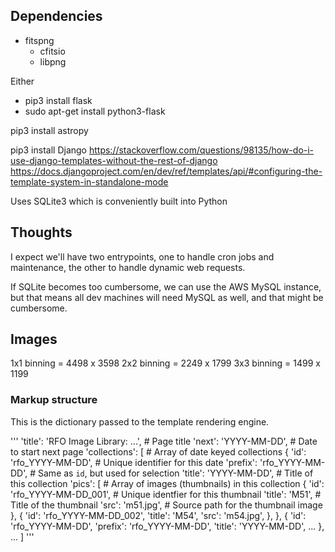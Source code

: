 


## Dependencies

* fitspng
  * cfitsio
  * libpng

Either
* pip3 install flask
* sudo apt-get install python3-flask

pip3 install astropy

pip3 install Django
https://stackoverflow.com/questions/98135/how-do-i-use-django-templates-without-the-rest-of-django
https://docs.djangoproject.com/en/dev/ref/templates/api/#configuring-the-template-system-in-standalone-mode

Uses SQLite3 which is conveniently built into Python

## Thoughts

I expect we'll have two entrypoints, one to handle cron jobs and maintenance, the other to handle dynamic web requests.

If SQLite becomes too cumbersome, we can use the AWS MySQL instance, but that means all dev machines will need MySQL
as well, and that might be cumbersome.

## Images

1x1 binning = 4498 x 3598
2x2 binning = 2249 x 1799
3x3 binning = 1499 x 1199 

### Markup structure

This is the dictionary passed to the template rendering engine.

'''
    'title': 'RFO Image Library: ...',      # Page title
    'next': 'YYYY-MM-DD',                   # Date to start next page
    'collections': [                        # Array of date keyed collections
        {
            'id': 'rfo_YYYY-MM-DD',         # Unique identifier for this date
            'prefix': 'rfo_YYYY-MM-DD',     # Same as `id`, but used for selection
            'title': 'YYYY-MM-DD',          # Title of this collection
            'pics': [                       # Array of images (thumbnails) in this collection
                {
                    'id': 'rfo_YYYY-MM-DD_001',  # Unique identfier for this thumbnail
                    'title': 'M51',         # Title of the thumbnail
                    'src': 'm51.jpg',       # Source path for the thumbnail image
                },
                {
                    'id': 'rfo_YYYY-MM-DD_002',
                    'title': 'M54',
                    'src': 'm54.jpg',
                },
        },
        {
            'id': 'rfo_YYYY-MM-DD',
            'prefix': 'rfo_YYYY-MM-DD',
            'title': 'YYYY-MM-DD',
            ...
        },
        ...
    ]
'''
